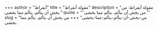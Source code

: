 +++
author = "أبقراط"
title = "مقولة أبقراط"
description = "مقولة أبقراط: من يخش أن يتألم، يتألم مما يخشى."
quote = '''من يخش أن يتألم، يتألم مما يخشى.''' 
slug = "من-يخش-أن-يتألم-يتألم-مما-يخشى"
+++
من يخش أن يتألم، يتألم مما يخشى.
